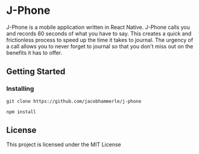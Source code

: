 # J-Phone

J-Phone is a mobile application written in React Native. J-Phone calls you and records 60 seconds of what you have to say. This creates a quick and frictionless process to speed up the time it takes to journal. The urgency of a call allows you to never forget to journal so that you don't miss out on the benefits it has to offer.

## Getting Started

### Installing

```
git clone https://github.com/jacobhammerle/j-phone
```

```
npm install
```

## License

This project is licensed under the MIT License